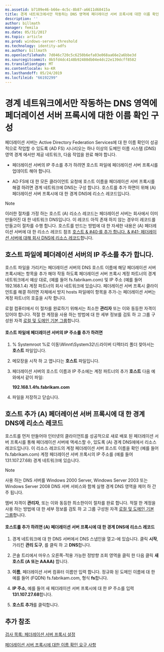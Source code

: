 ```yaml
---
ms.assetid: b7109e46-b66e-4c5c-8b87-a6611d68415a
title: 경계 네트워크에서만 작동하는 DNS 영역에 페더레이션 서버 프록시에 대한 이름 확인 구성
description: ''
author: billmath
manager: femila
ms.date: 05/31/2017
ms.topic: article
ms.prod: windows-server-threshold
ms.technology: identity-adfs
ms.author: billmath
ms.openlocfilehash: 7d046c720c5c6250b6efa03e068aa66e2a6bbe3d
ms.sourcegitcommit: 0b5fd4dc4148b92480db04e4dc22e139dcff8582
ms.translationtype: MT
ms.contentlocale: ko-KR
ms.lasthandoff: 05/24/2019
ms.locfileid: "66192299"
---
```

# <a name="configure-name-resolution-for-a-federation-server-proxy-in-a-dns-zone-that-serves-only-the-perimeter-network"></a>경계 네트워크에서만 작동하는 DNS 영역에 페더레이션 서버 프록시에 대한 이름 확인 구성


페더레이션 서버는 Active Directory Federation Services에 대 한 이름 확인이 성공적으로 작업할 수 있도록 \(AD FS\) 시나리오는 하나 이상의 도메인 이름 시스템 \(DNS\) 영역 경계 에서만 제공 네트워크, 다음 작업을 완료 해야 합니다.  
  
-   페더레이션 서버의 IP 주소를 추가 하려면 호스트 파일에 페더레이션 서버 프록시를 업데이트 해야 합니다.  
  
-   AD FS에 대 한 모든 클라이언트 요청에 호스트 이름을 페더레이션 서버 프록시를 해결 하려면 경계 네트워크에 DNS는 구성 합니다. 호스트를 추가 하면이 위해 \(A\) 페더레이션 서버 프록시에 대 한 경계 DNS에 리소스 레코드입니다.  
  
> [!NOTE]  
> 이러한 절차를 가정 하는 호스트 \(A\) 리소스 레코드는 페더레이션 서버는 회사에서 이미 만들어진 대 한 네트워크 DNS입니다. 이 레코드 아직 존재 하지 않는 경우이 레코드를 만들고이 절차를 수행 합니다. 호스트를 만드는 방법에 대 한 자세한 내용은 \(A\) 페더레이션 서버에 대 한 리소스 레코드 참조 [호스트 & #40;를 추가 합니다. & #41; 페더레이션 서버에 대해 회사 DNS에 리소스 레코드](Add-a-Host--A--Resource-Record-to-Corporate-DNS-for-a-Federation-Server.md)합니다.  
  
## <a name="add-the-ip-address-of-a-federation-server-to-the-hosts-file"></a>호스트 파일에 페더레이션 서버의 IP 주소를 추가 합니다.  
호스트 파일을 가리키는 페더레이션 서버의 DNS 호스트 이름에 해당 페더레이션 서버 프록시에는 항목을 추가 해야 작동 하도록 페더레이션 서버 프록시 계정 파트너의 경계 네트워크에서 예상 대로, \(예를 들어 fs.fabrikam.com\) 및 IP 주소 \(예를 들어 192.168.1.4\) 계정 파트너의 회사 네트워크에 있습니다. 페더레이션 서버 프록시 클라이언트를 해결 하려면 자체에서 방지 hosts 파일에이 항목을 추가\-는 페더레이션 서버는 계정 파트너의 호출을 시작 합니다.  
  
로컬 컴퓨터에서 이 절차를 완료하기 위해서는 최소한 **관리자** 또는 이와 동등한 자격이 있어야 합니다.  적절 한 계정을 사용 하는 방법에 대 한 세부 정보를 검토 하 고 그룹 구성원 자격 [로컬 및 도메인 기본 그룹](https://go.microsoft.com/fwlink/?LinkId=83477)합니다.   
  
#### <a name="to-add-the-ip-address-of-a-federation-server-to-the-hosts-file"></a>호스트 파일에 페더레이션 서버의 IP 주소를 추가 하려면  
  
1.  % Systemroot %로 이동\\Winnt\\System32\\드라이버 디렉터리 폴더 찾아서는 **호스트** 파일입니다.  
  
2.  메모장을 시작 하 고 엽니다는 **호스트** 파일입니다.  
  
3.  페더레이션 서버의 호스트 이름과 IP 주소에는 계정 파트너의 추가 **호스트** 다음 예와에서 같이 파일:  
  
    **192.168.1.4fs.fabrikam.com**  
  
4.  파일을 저장하고 닫습니다.  
  
## <a name="add-a-host-a-resource-record-to-perimeter-dns-for-a-federation-server-proxy"></a>호스트 추가 \(A\) 페더레이션 서버 프록시에 대 한 경계 DNS에 리소스 레코드  
호스트를 먼저 만들어야 인터넷의 클라이언트를 성공적으로 새로 배포 된 페더레이션 서버 프록시를 통해 페더레이션 서버에 액세스할 수, 있도록 \(A\) 경계 DNS에에서 리소스 레코드입니다. 이 리소스 레코드의 계정 페더레이션 서버 호스트 이름을 확인 \(예를 들어 fs.fabrikam.com\) 계정 페더레이션 서버 프록시의 IP 주소를 \(예를 들어 131.107.27.68\) 경계 네트워크에 있습니다.  
  
> [!NOTE]  
> 사용 하는 DNS 서버를 Windows 2000 Server, Windows Server 2003 또는 Windows Server 2008 DNS 서버 서비스와 함께 실행 경계 DNS 영역을 제어 하 간주 됩니다.  
  
멤버 자격이 **관리자**, 또는 이와 동등한 최소한이이 절차를 완료 합니다.  적절 한 계정을 사용 하는 방법에 대 한 세부 정보를 검토 하 고 그룹 구성원 자격 [로컬 및 도메인 기본 그룹](https://go.microsoft.com/fwlink/?LinkId=83477)합니다.   
  
#### <a name="to-add-a-host-a-resource-record-to-perimeter-dns-for-a-federation-server-proxy"></a>호스트를 추가 하려면 \(A\) 페더레이션 서버 프록시에 대 한 경계 DNS에 리소스 레코드  
  
1.  경계 네트워크에 대 한 DNS 서버에서 DNS 스냅인을 열고\-에 있습니다. 클릭 **시작**, 가리킨 **관리 도구**, 를 클릭 하 고 **DNS**합니다.  
  
2.  콘솔 트리에서 마우스 오른쪽\-적용 가능한 정방향 조회 영역을 클릭 한 다음 클릭 **새 호스트 \(A 또는 AAAA\)** 합니다.  
  
3.  **이름**, 페더레이션 서버 컴퓨터 이름만 입력 합니다. 정규화 된 도메인 이름에 대 한 예를 들어 \(FQDN\) fs.fabrikam.com, 형식 **fs**합니다.  
  
4.  **IP 주소**, 예를 들어 새 페더레이션 서버 프록시에 대 한 IP 주소를 입력 **131.107.27.68**합니다.  
  
5.  **호스트 추가**를 클릭합니다.  
  
## <a name="additional-references"></a>추가 참조  
[검사 목록: 페더레이션 서버 프록시 설정](Checklist--Setting-Up-a-Federation-Server-Proxy.md)  
  
[페더레이션 서버 프록시에 대한 이름 확인 요구 사항](https://technet.microsoft.com/library/dd807055.aspx)  
  

